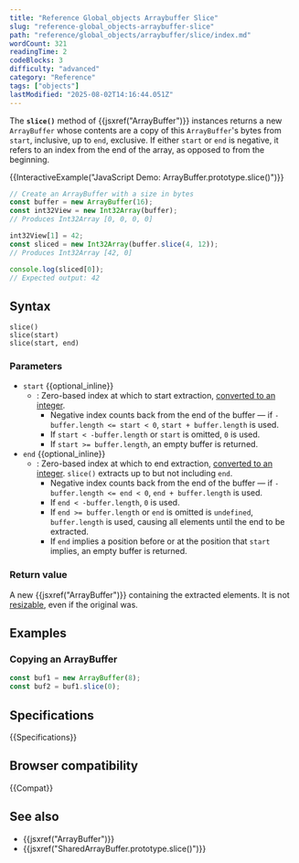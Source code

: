 ```yaml
---
title: "Reference Global_objects Arraybuffer Slice"
slug: "reference-global_objects-arraybuffer-slice"
path: "reference/global_objects/arraybuffer/slice/index.md"
wordCount: 321
readingTime: 2
codeBlocks: 3
difficulty: "advanced"
category: "Reference"
tags: ["objects"]
lastModified: "2025-08-02T14:16:44.051Z"
---
```



The **`slice()`** method of {{jsxref("ArrayBuffer")}} instances returns a new `ArrayBuffer` whose contents are a copy of this `ArrayBuffer`'s bytes from `start`, inclusive, up to `end`, exclusive. If either `start` or `end` is negative, it refers to an index from the end of the array, as opposed to from the beginning.

{{InteractiveExample("JavaScript Demo: ArrayBuffer.prototype.slice()")}}

```js interactive-example
// Create an ArrayBuffer with a size in bytes
const buffer = new ArrayBuffer(16);
const int32View = new Int32Array(buffer);
// Produces Int32Array [0, 0, 0, 0]

int32View[1] = 42;
const sliced = new Int32Array(buffer.slice(4, 12));
// Produces Int32Array [42, 0]

console.log(sliced[0]);
// Expected output: 42
```

## Syntax

```js-nolint
slice()
slice(start)
slice(start, end)
```

### Parameters

- `start` {{optional_inline}}
  - : Zero-based index at which to start extraction, [converted to an integer](/en-US/docs/Web/JavaScript/Reference/Global_Objects/Number#integer_conversion).
    - Negative index counts back from the end of the buffer — if `-buffer.length <= start < 0`, `start + buffer.length` is used.
    - If `start < -buffer.length` or `start` is omitted, `0` is used.
    - If `start >= buffer.length`, an empty buffer is returned.
- `end` {{optional_inline}}
  - : Zero-based index at which to end extraction, [converted to an integer](/en-US/docs/Web/JavaScript/Reference/Global_Objects/Number#integer_conversion). `slice()` extracts up to but not including `end`.
    - Negative index counts back from the end of the buffer — if `-buffer.length <= end < 0`, `end + buffer.length` is used.
    - If `end < -buffer.length`, `0` is used.
    - If `end >= buffer.length` or `end` is omitted is `undefined`, `buffer.length` is used, causing all elements until the end to be extracted.
    - If `end` implies a position before or at the position that `start` implies, an empty buffer is returned.

### Return value

A new {{jsxref("ArrayBuffer")}} containing the extracted elements. It is not [resizable](/en-US/docs/Web/JavaScript/Reference/Global_Objects/ArrayBuffer/resizable), even if the original was.

## Examples

### Copying an ArrayBuffer

```js
const buf1 = new ArrayBuffer(8);
const buf2 = buf1.slice(0);
```

## Specifications

{{Specifications}}

## Browser compatibility

{{Compat}}

## See also

- {{jsxref("ArrayBuffer")}}
- {{jsxref("SharedArrayBuffer.prototype.slice()")}}
